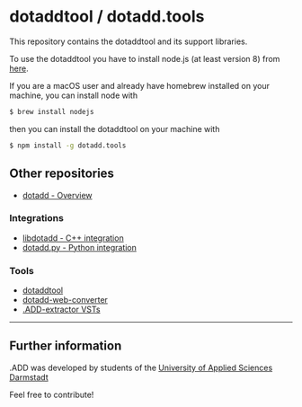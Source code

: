 # dotaddtool / dotadd.tools

This repository contains the dotaddtool and its support libraries.


To use the dotaddtool you have to install node.js (at least version 8) from [here](https://nodejs.org/en/). 

If you are a macOS user and already have homebrew installed on your machine, you can install node with

```bash
$ brew install nodejs
```

then you can install the dotaddtool on your machine with

```bash
$ npm install -g dotadd.tools
```

## Other repositories

- [dotadd - Overview](https://github.com/smp-3d/dotadd "dotadd Overview")

### Integrations

- [libdotadd - C++ integration](https://github.com/smp-3d/libdotadd ".ADD C++")
- [dotadd.py - Python integration](https://github.com/smp-3d/dotadd.py ".ADD Python")

### Tools

- [dotaddtool](https://github.com/smp-3d/dotadd.tools ".ADD-console tool")
- [dotadd-web-converter](https://smp-3d.github.io/dotadd-online-converter)
- [.ADD-extractor VSTs](https://github.com/smp-3d/dotadd-dec-ripper ".ADD-extractor VST")

------

## Further information

.ADD was developed by students of the [University of Applied Sciences Darmstadt](https://h-da.de/ "h_da - University of Applied Sciences Darmstadt")

Feel free to contribute!
